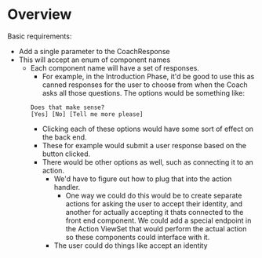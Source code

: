# Overview

Basic requirements:

- Add a single parameter to the CoachResponse
- This will accept an enum of component names
  - Each component name will have a set of responses.
    - For example, in the Introduction Phase, it'd be good to use this as canned responses for the user to choose from when the Coach asks all those questions. The options would be something like:
    ```text
    Does that make sense?
    [Yes] [No] [Tell me more please]
    ```
    - Clicking each of these options would have some sort of effect on the back end. 
    - These for example would submit a user response based on the button clicked. 
    - There would be other options as well, such as connecting it to an action.
        - We'd have to figure out how to plug that into the action handler. 
            - One way we could do this would be to create separate actions for asking the user to accept their identity, and another for actually accepting it thats connected to the front end component. We could add a special endpoint in the Action ViewSet that would perform the actual action so these components could interface with it. 
        - The user could do things like accept an identity
